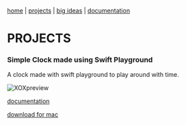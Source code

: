 [home](https://sanduran.github.io) | [projects](https://sanduran.github.io/projects) | [big ideas](https://sanduran.github.io/big_ideas) | [documentation](https://sanduran.github.io/documentation)

# PROJECTS
### Simple Clock made using Swift Playground
A clock made with swift playground to play around with time.

![XOXpreview](https://sanduran.github.io/assets/swiftClock/swiftClockPreview.gif)

[documentation](https://sanduran.github.io/documentation/swiftClock.md)

[download for mac](https://sanduran.github.io/assets/swiftClock/ClockV2.zip)
